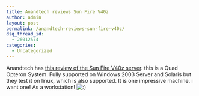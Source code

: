 ```yaml
---
title: Anandtech reviews Sun Fire V40z
author: admin
layout: post
permalink: /anandtech-reviews-sun-fire-v40z/
dsq_thread_id:
  - 26012574
categories:
  - Uncategorized
---
```

Anandtech has [this review of the Sun Fire V40z server][1]. this is a Quad Opteron System. Fully supported on Windows 2003 Server and Solaris but they test it on linux, which is also supported. It is one impressive machine. i want one! As a workstation! <img src="http://blog.lotas-smartman.net/wp-includes/images/smilies/icon_smile.gif" alt=":)" class="wp-smiley" />

 [1]: http://www.anandtech.com/systems/showdoc.aspx?i=2354